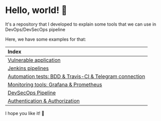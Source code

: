 # Hello, world! 👾

It's a repository that I developed to explain some tools that we can use in DevOps/DevSecOps pipeline

Here, we have some examples for that:

|**Index**
|:---
|[Vulnerable application](https://github.com/michelleamesquita/python-app)|
|[Jenkins pipelines](https://github.com/michelleamesquita/jenkins-pipeline-test)|
|[Automation tests: BDD & Travis-CI & Telegram connection](https://github.com/michelleamesquita/cucumber-bdd-google)|
|[Monitoring tools: Grafana & Prometheus](https://github.com/michelleamesquita/python-grafana-prometheus)|
|[DevSecOps Pipeline](https://gitlab.com/michelleamesquita/devsecops2)|
|[Authentication & Authorization](https://github.com/michelleamesquita/go-keycloack)|

I hope you like it! 💜
